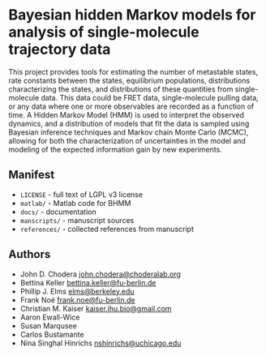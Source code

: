 # Bayesian hidden Markov models for analysis of single-molecule trajectory data

This project provides tools for estimating the number of metastable states, rate constants between the states, equilibrium populations, distributions characterizing the states, and distributions of these quantities from single-molecule data. This data could be FRET data, single-molecule pulling data, or any data where one or more observables are recorded as a function of time. A Hidden Markov Model (HMM) is used to interpret the observed dynamics, and a distribution of models that fit the data is sampled using Bayesian inference techniques and Markov chain Monte Carlo (MCMC), allowing for both the characterization of uncertainties in the model and modeling of the expected information gain by new experiments.

## Manifest
* `LICENSE` - full text of LGPL v3 license
* `matlab/` - Matlab code for BHMM
* `docs/` - documentation
* `manscripts/` - manuscript sources
* `references/` - collected references from manuscript

## Authors
* John D. Chodera <john.chodera@choderalab.org>
* Bettina Keller <bettina.keller@fu-berlin.de>
* Phillip J. Elms <elms@berkeley.edu>
* Frank Noé <frank.noe@fu-berlin.de>
* Christian M. Kaiser <kaiser.jhu.bio@gmail.com>
* Aaron Ewall-Wice
* Susan Marqusee
* Carlos Bustamante
* Nina Singhal Hinrichs <nshinrichs@uchicago.edu>
